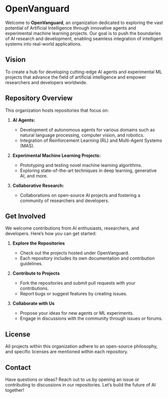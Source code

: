 # OpenVanguard

Welcome to **OpenVanguard**, an organization dedicated to exploring the vast potential of Artificial Intelligence through innovative agents and experimental machine learning projects. Our goal is to push the boundaries of AI research and development, enabling seamless integration of intelligent systems into real-world applications.

## Vision
To create a hub for developing cutting-edge AI agents and experimental ML projects that advance the field of artificial intelligence and empower researchers and developers worldwide.

## Repository Overview
This organization hosts repositories that focus on:

1. **AI Agents:**
   - Development of autonomous agents for various domains such as natural language processing, computer vision, and robotics.
   - Integration of Reinforcement Learning (RL) and Multi-Agent Systems (MAS).

2. **Experimental Machine Learning Projects:**
   - Prototyping and testing novel machine learning algorithms.
   - Exploring state-of-the-art techniques in deep learning, generative AI, and more.

3. **Collaborative Research:**
   - Collaborations on open-source AI projects and fostering a community of researchers and developers.

## Get Involved
We welcome contributions from AI enthusiasts, researchers, and developers. Here’s how you can get started:

1. **Explore the Repositories**
   - Check out the projects hosted under OpenVanguard.
   - Each repository includes its own documentation and contribution guidelines.

2. **Contribute to Projects**
   - Fork the repositories and submit pull requests with your contributions.
   - Report bugs or suggest features by creating issues.

3. **Collaborate with Us**
   - Propose your ideas for new agents or ML experiments.
   - Engage in discussions with the community through issues or forums.

## License
All projects within this organization adhere to an open-source philosophy, and specific licenses are mentioned within each repository.

## Contact
Have questions or ideas? Reach out to us by opening an issue or contributing to discussions in our repositories. Let’s build the future of AI together!
